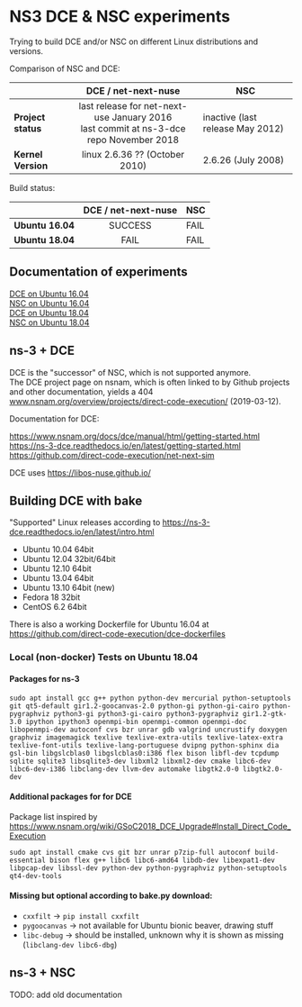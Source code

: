 # NS3 DCE & NSC experiments
Trying to build DCE and/or NSC on different Linux distributions and versions.

Comparison of NSC and DCE:

|         		| **DCE / net-next-nuse**           | **NSC**  |
| ------------- 	|:-------------:| -----|
| **Project status**      | last release for net-next-use January 2016<br>last commit at ns-3-dce repo November 2018  | inactive (last release May 2012) |
| **Kernel Version**      |    linux 2.6.36 ?? (October 2010)   |   2.6.26 (July 2008) |

Build status:

|         		| **DCE / net-next-nuse**           | **NSC**  |
| ------------- 	|:-------------:| -----|
| **Ubuntu 16.04**      | SUCCESS | FAIL |
| **Ubuntu 18.04**      | FAIL      |   FAIL |

## Documentation of experiments

[DCE on Ubuntu 16.04](dce-docker-ubuntu1604/)  
[NSC on Ubuntu 16.04](nsc-docker-ubuntu1604/)  
[DCE on Ubuntu 18.04](dce-docker-ubuntu1804/)  
[NSC on Ubuntu 18.04](nsc-docker-ubuntu1804/)  

## ns-3 + DCE
DCE is the "successor" of NSC, which is not supported anymore.  
The DCE project page on nsnam, which is often linked to by Github projects and other documentation, yields a 404   www.nsnam.org/overview/projects/direct-code-execution/ (2019-03-12). 

Documentation for DCE:

https://www.nsnam.org/docs/dce/manual/html/getting-started.html  
https://ns-3-dce.readthedocs.io/en/latest/getting-started.html  
https://github.com/direct-code-execution/net-next-sim

DCE uses https://libos-nuse.github.io/

## Building DCE with bake
"Supported" Linux releases according to https://ns-3-dce.readthedocs.io/en/latest/intro.html
  * Ubuntu 10.04 64bit
  * Ubuntu 12.04 32bit/64bit
  * Ubuntu 12.10 64bit
  * Ubuntu 13.04 64bit
  * Ubuntu 13.10 64bit (new)
  * Fedora 18 32bit
  * CentOS 6.2 64bit
    
There is also a working Dockerfile for Ubuntu 16.04 at https://github.com/direct-code-execution/dce-dockerfiles

### Local (non-docker) Tests on Ubuntu 18.04
#### Packages for ns-3 
```
sudo apt install gcc g++ python python-dev mercurial python-setuptools git qt5-default gir1.2-goocanvas-2.0 python-gi python-gi-cairo python-pygraphviz python3-gi python3-gi-cairo python3-pygraphviz gir1.2-gtk-3.0 ipython ipython3 openmpi-bin openmpi-common openmpi-doc libopenmpi-dev autoconf cvs bzr unrar gdb valgrind uncrustify doxygen graphviz imagemagick texlive texlive-extra-utils texlive-latex-extra texlive-font-utils texlive-lang-portuguese dvipng python-sphinx dia gsl-bin libgslcblas0 libgslcblas0:i386 flex bison libfl-dev tcpdump sqlite sqlite3 libsqlite3-dev libxml2 libxml2-dev cmake libc6-dev libc6-dev-i386 libclang-dev llvm-dev automake libgtk2.0-0 libgtk2.0-dev
```
#### Additional packages for for DCE  
Package list inspired by https://www.nsnam.org/wiki/GSoC2018_DCE_Upgrade#Install_Direct_Code_Execution  
```
sudo apt install cmake cvs git bzr unrar p7zip-full autoconf build-essential bison flex g++ libc6 libc6-amd64 libdb-dev libexpat1-dev libpcap-dev libssl-dev python-dev python-pygraphviz python-setuptools qt4-dev-tools
```

#### Missing but optional according to bake.py download:
  * `cxxfilt` -> `pip install cxxfilt`
  * `pygoocanvas` -> not available for Ubuntu bionic beaver, drawing stuff
  * `libc-debug` -> should be installed, unknown why it is shown as missing (`libclang-dev libc6-dbg`)
## ns-3 + NSC

TODO: add old documentation
